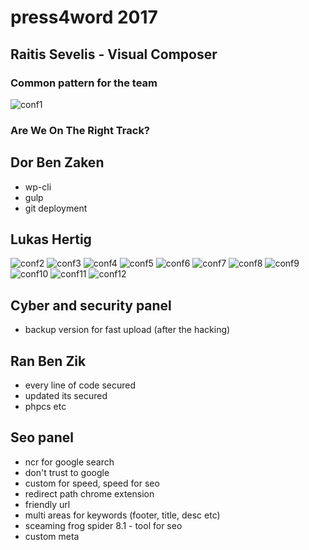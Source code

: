 # press4word 2017

## Raitis Sevelis - Visual Composer
### Common pattern for the team
![conf1](https://i.imgur.com/mg29Exz.jpg)
### Are We On The Right Track?

## Dor Ben Zaken
- wp-cli
- gulp
- git deployment

## Lukas Hertig
![conf2](https://i.imgur.com/UqDYrz6.jpg)
![conf3](https://i.imgur.com/gpEp16J.jpg)
![conf4](https://i.imgur.com/RBtJudA.jpg)
![conf5](https://i.imgur.com/ClJJ4Fh.jpg)
![conf6](https://i.imgur.com/U8mluxz.jpg)
![conf7](https://i.imgur.com/IVu1Dvs.jpg)
![conf8](https://i.imgur.com/ukQgPT1.jpg)
![conf9](https://i.imgur.com/fikpRnc.jpg)
![conf10](https://i.imgur.com/lYA1dkN.jpg)
![conf11](https://i.imgur.com/0QI1Hog.jpg)
![conf12](https://i.imgur.com/eSsSmC3.jpg)

## Cyber and security panel
- backup version for fast upload (after the hacking)

## Ran Ben Zik
- every line of code secured
- updated its secured
- phpcs etc

## Seo panel
- ncr for google search
- don't trust to google
- custom for speed, speed for seo
- redirect path chrome extension
- friendly url
- multi areas for keywords (footer, title, desc etc)
- sceaming frog spider 8.1 - tool for seo
- custom meta
